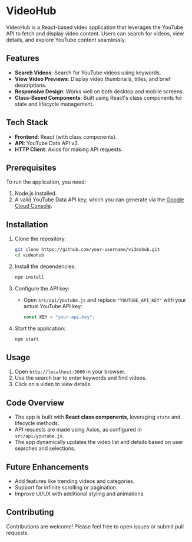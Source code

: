# VideoHub

VideoHub is a React-based video application that leverages the YouTube API to fetch and display video content. Users can search for videos, view details, and explore YouTube content seamlessly.

## Features
- **Search Videos**: Search for YouTube videos using keywords.
- **View Video Previews**: Display video thumbnails, titles, and brief descriptions.
- **Responsive Design**: Works well on both desktop and mobile screens.
- **Class-Based Components**: Built using React's class components for state and lifecycle management.

## Tech Stack
- **Frontend**: React (with class components).
- **API**: YouTube Data API v3.
- **HTTP Client**: Axios for making API requests.

## Prerequisites
To run the application, you need:
1. Node.js installed.
2. A valid YouTube Data API key, which you can generate via the [Google Cloud Console](https://console.cloud.google.com/).

## Installation
1. Clone the repository:
   ```bash
   git clone https://github.com/your-username/videohub.git
   cd videohub
   ```
2. Install the dependencies:
   ```bash
   npm install
   ```
3. Configure the API key:
   - Open `src/api/youtube.js` and replace `"YOUTUBE_API_KEY"` with your actual YouTube API key:
     ```javascript
     const KEY = "your-api-key";
     ```

4. Start the application:
   ```bash
   npm start
   ```

## Usage
1. Open `http://localhost:3000` in your browser.
2. Use the search bar to enter keywords and find videos.
3. Click on a video to view details.

## Code Overview
- The app is built with **React class components**, leveraging `state` and lifecycle methods.
- API requests are made using Axios, as configured in `src/api/youtube.js`.
- The app dynamically updates the video list and details based on user searches and selections.

## Future Enhancements
- Add features like trending videos and categories.
- Support for infinite scrolling or pagination.
- Improve UI/UX with additional styling and animations.

## Contributing
Contributions are welcome! Please feel free to open issues or submit pull requests.

